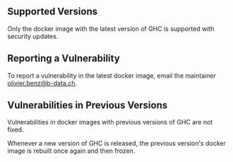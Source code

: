 ## Supported Versions

Only the docker image with the latest version of GHC is supported with security
updates.

## Reporting a Vulnerability

To report a vulnerability in the latest docker image, email the maintainer
olivier.benz@b-data.ch.

## Vulnerabilities in Previous Versions

Vulnerabilities in docker images with previous versions of GHC are not fixed.

Whenever a new version of GHC is released, the previous version's docker image
is rebuilt once again and then frozen.
